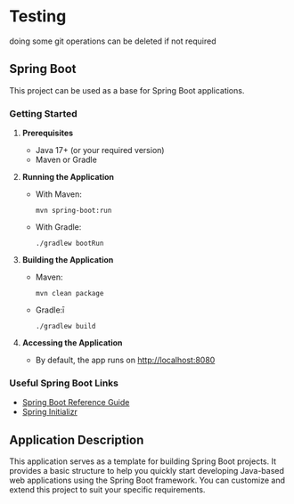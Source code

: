 # Testing
doing some git operations can be deleted if not required

## Spring Boot

This project can be used as a base for Spring Boot applications.

### Getting Started

1. **Prerequisites**
   - Java 17+ (or your required version)
   - Maven or Gradle

2. **Running the Application**
   - With Maven:
     ```
     mvn spring-boot:run
     ```
   - With Gradle:
     ```
     ./gradlew bootRun
     ```

3. **Building the Application**
   - Maven:
     ```
     mvn clean package
     ```
   - Gradle:ī
     ```
     ./gradlew build
     ```

4. **Accessing the Application**
   - By default, the app runs on [http://localhost:8080](http://localhost:8080)

### Useful Spring Boot Links

- [Spring Boot Reference Guide](https://docs.spring.io/spring-boot/docs/current/reference/html/)
- [Spring Initializr](https://start.spring.io/)



## Application Description

This application serves as a template for building Spring Boot projects. It provides a basic structure to help you quickly start developing Java-based web applications using the Spring Boot framework. You can customize and extend this project to suit your specific requirements.

